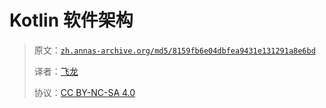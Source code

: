 # Kotlin 软件架构

> 原文：[`zh.annas-archive.org/md5/8159fb6e04dbfea9431e131291a8e6bd`](https://zh.annas-archive.org/md5/8159fb6e04dbfea9431e131291a8e6bd)
> 
> 译者：[飞龙](https://github.com/wizardforcel)
> 
> 协议：[CC BY-NC-SA 4.0](http://creativecommons.org/licenses/by-nc-sa/4.0/)